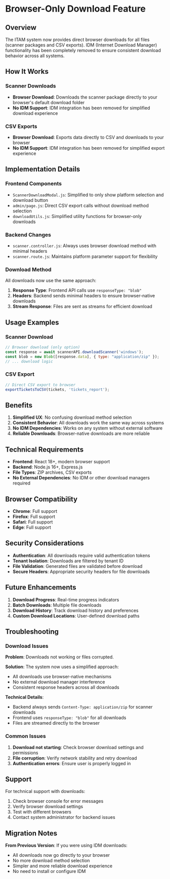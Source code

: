 # Browser-Only Download Feature

## Overview

The ITAM system now provides direct browser downloads for all files (scanner packages and CSV exports). IDM (Internet Download Manager) functionality has been completely removed to ensure consistent download behavior across all systems.

## How It Works

### Scanner Downloads
- **Browser Download**: Downloads the scanner package directly to your browser's default download folder
- **No IDM Support**: IDM integration has been removed for simplified download experience

### CSV Exports
- **Browser Download**: Exports data directly to CSV and downloads to your browser
- **No IDM Support**: IDM integration has been removed for simplified export experience

## Implementation Details

### Frontend Components
- `ScannerDownloadModal.js`: Simplified to only show platform selection and download button
- `admin/page.js`: Direct CSV export calls without download method selection
- `downloadUtils.js`: Simplified utility functions for browser-only downloads

### Backend Changes
- `scanner.controller.js`: Always uses browser download method with minimal headers
- `scanner.route.js`: Maintains platform parameter support for flexibility

### Download Method
All downloads now use the same approach:
1. **Response Type**: Frontend API calls use `responseType: "blob"`
2. **Headers**: Backend sends minimal headers to ensure browser-native downloads
3. **Stream Response**: Files are sent as streams for efficient download

## Usage Examples

### Scanner Download
```javascript
// Browser download (only option)
const response = await scannerAPI.downloadScanner('windows');
const blob = new Blob([response.data], { type: "application/zip" });
// ... download logic
```

### CSV Export
```javascript
// Direct CSV export to browser
exportTicketsToCSV(tickets, 'tickets_report');
```

## Benefits

1. **Simplified UX**: No confusing download method selection
2. **Consistent Behavior**: All downloads work the same way across systems
3. **No IDM Dependencies**: Works on any system without external software
4. **Reliable Downloads**: Browser-native downloads are more reliable

## Technical Requirements

- **Frontend**: React 18+, modern browser support
- **Backend**: Node.js 16+, Express.js
- **File Types**: ZIP archives, CSV exports
- **No External Dependencies**: No IDM or other download managers required

## Browser Compatibility

- **Chrome**: Full support
- **Firefox**: Full support
- **Safari**: Full support
- **Edge**: Full support

## Security Considerations

- **Authentication**: All downloads require valid authentication tokens
- **Tenant Isolation**: Downloads are filtered by tenant ID
- **File Validation**: Generated files are validated before download
- **Secure Headers**: Appropriate security headers for file downloads

## Future Enhancements

1. **Download Progress**: Real-time progress indicators
2. **Batch Downloads**: Multiple file downloads
3. **Download History**: Track download history and preferences
4. **Custom Download Locations**: User-defined download paths

## Troubleshooting

### Download Issues
**Problem**: Downloads not working or files corrupted.

**Solution**: The system now uses a simplified approach:
- All downloads use browser-native mechanisms
- No external download manager interference
- Consistent response headers across all downloads

**Technical Details**:
- Backend always sends `Content-Type: application/zip` for scanner downloads
- Frontend uses `responseType: "blob"` for all downloads
- Files are streamed directly to the browser

### Common Issues
1. **Download not starting**: Check browser download settings and permissions
2. **File corruption**: Verify network stability and retry download
3. **Authentication errors**: Ensure user is properly logged in

## Support

For technical support with downloads:
1. Check browser console for error messages
2. Verify browser download settings
3. Test with different browsers
4. Contact system administrator for backend issues

## Migration Notes

**From Previous Version**: If you were using IDM downloads:
- All downloads now go directly to your browser
- No more download method selection
- Simpler and more reliable download experience
- No need to install or configure IDM
